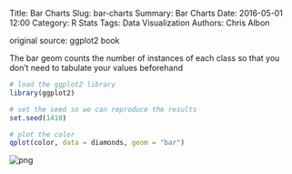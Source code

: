 Title: Bar Charts
Slug: bar-charts
Summary: Bar Charts
Date: 2016-05-01 12:00
Category: R Stats
Tags: Data Visualization
Authors: Chris Albon


original source: ggplot2 book

The bar geom counts the number of instances of each class so that you don’t need to tabulate your values beforehand


```R
# load the ggplot2 library
library(ggplot2)

# set the seed so we can reproduce the results
set.seed(1410)
```


```R
# plot the color
qplot(color, data = diamonds, geom = "bar")
```









![png]({filename}/images/bar-charts_files/bar-charts_3_1.png)
